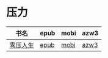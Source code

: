 # 压力

| 书名 | epub | mobi | azw3 |
| --- | --- | --- | --- |
| [零压人生](http://ct.dalanmei.com/f/31084289-572117282-a8db99) | [epub](http://ct.dalanmei.com/f/31084289-572117282-a8db99) | [mobi](http://ct.dalanmei.com/f/31084289-571654828-2ef633) | [azw3](http://ct.dalanmei.com/f/31084289-572179608-7e1192) |
